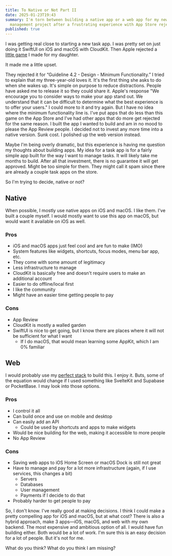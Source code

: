 ```yaml
---
title: To Native or Not Part II
date: 2025-01-23T19:43
summary: I'm torn between building a native app or a web app for my new task
  management project after a frustrating experience with App Store rejection.
published: true
---
```

I was getting real close to starting a new task app. I was pretty set on just doing it SwiftUI on iOS and macOS with CloudKit. Then Apple rejected a [little game](https://hannahsgame.samwarnick.com) I made for my daughter.

It made me a little upset.

They rejected it for “Guideline 4.2 - Design - Minimum Functionality.” I tried to explain that my three-year-old loves it. It's the first thing she asks to do when she wakes up. It's simple on purpose to reduce distractions. People have asked me to release it so they could share it. Apple's response "We encourage you to consider ways to make your app stand out. We understand that it can be difficult to determine what the best experience is to offer your users." I could more to it and try again. But I have no idea where the minimum functionality line is. I've put apps that do less than this game on the App Store and I've had other apps that do more get rejected for the same reason. I built the app I wanted to build and am in no mood to please the App Review people. I decided not to invest any more time into a native version. Sunk cost. I polished up the web version instead.

Maybe I'm being overly dramatic, but this experience is having me question my thoughts about building apps. My idea for a task app is for a fairly simple app built for the way I want to manage tasks. It will likely take me months to build. After all that investment, there is no guarantee it will get approved. Might be too simple for them. They might call it spam since there are already a couple task apps on the store.

So I'm trying to decide, native or not?

## Native

When possible, I mostly use native apps on iOS and macOS. I like them. I've built a couple myself. I would mostly want to use this app on macOS, but would want it available on iOS as well.

### Pros

*   iOS and macOS apps just feel cool and are fun to make (IMO)
*   System features like widgets, shortcuts, focus modes, menu bar app, etc.
*   They come with some amount of legitimacy
*   Less infrastructure to manage
*   CloudKit is basically free and doesn't require users to make an additional account
*   Easier to do offline/local first
*   I like the community
*   Might have an easier time getting people to pay

### Cons

*   App Review
*   CloudKit is mostly a walled garden
*   SwiftUI is nice to get going, but I know there are places where it will not be sufficient for what I want
    *   If I do macOS, that would mean learning some AppKit, which I am 0% familiar

## Web

I would probably use my [perfect stack](https://samwarnick.com/blog/the-perfect-stack/) to build this. I enjoy it. Buts, some of the equation would change if I used something like SvelteKit and Supabase or PocketBase. I may look into those options.

### Pros

*   I control it all
*   Can build once and use on mobile and desktop
*   Can easily add an API
    *   Could be used by shortcuts and apps to make widgets
*   Would be nice building for the web, making it accessible to more people
*   No App Review

### Cons

*   Saving web apps to iOS Home Screen or macOS Dock is still not great
*   Have to manage and pay for a lot more infrastructure (again, if I use services, this changes a bit)
    *   Servers
    *   Databases
    *   User management
    *   Payments if I decide to do that
*   Probably harder to get people to pay

So, I don't know. I've really good at making decisions. I think I could make a pretty compelling app for iOS and macOS, but at what cost? There is also a hybrid approach, make 3 apps—iOS, macOS, and web with my own backend. The most expensive and ambitious option of all. I would have fun building either. Both would be a lot of work. I'm sure this is an easy decision for a lot of people. But it's not for me.

What do you think? What do you think I am missing?